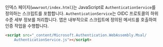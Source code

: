인덱스 페이지(`wwwroot/index.html`)는 JavaScript로 `AuthenticationService`를 정의하는 스크립트를 포함합니다. `AuthenticationService`는 OIDC 프로토콜의 하위 수준 세부 정보를 처리합니다. 앱은 내부적으로 스크립트에 정의된 메서드를 호출하여 인증 작업을 수행합니다.

```html
<script src="_content/Microsoft.Authentication.WebAssembly.Msal/
    AuthenticationService.js"></script>
```

